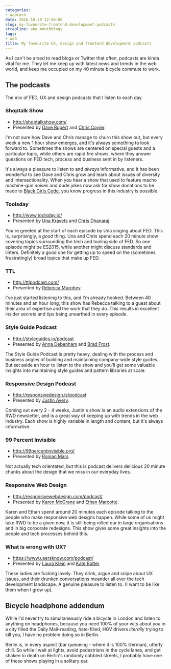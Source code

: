 ```yaml
---
categories:
- webtech
date: 2016-10-29 12:50:00
slug: my-favourite-frontend-development-podcasts
strapline: aka mouthblogs
tags:
- web
title: My favourite UX, design and frontend development podcasts
---
```


As I can't be arsed to read blogs or Twitter that often, podcasts are kinda vital for me. They let me keep up with latest news and trends in the web world, and keep me occupied on my 40 minute bicycle commute to work.

## The podcasts

The mix of FED, UX and design podcasts that I listen to each day.

### Shoptalk Show
- <http://shoptalkshow.com/>
- Presented by [Dave Rupert](https://twitter.com/davatron5000) and [Chris Coyier](https://twitter.com/chriscoyier).

I'm not sure how Dave and Chris manage to churn this show out, but every week a new 1 hour show emerges, and it's always something to look forward to. Sometimes the shows are centered on special guests and a particular topic, while others are rapid fire shows, where they answer questions on FED tech, process and business sent in by listeners.

It's always a pleasure to listen to and _always_ informative, and it has been wonderful to see Dave and Chris grow and learn about issues of diversity and intersectionality. When you hear a show that used to feature macho machine-gun noises and dude jokes now ask for show donations to be made to [Black Girls Code](http://www.blackgirlscode.com/), you know progress in this industry is possible.

### Toolsday
- <http://www.toolsday.io/>
- Presented by [Una Kravets](https://twitter.com/Una) and [Chris Dhanaraj](https://twitter.com/chrisdhanaraj).

You're greeted at the start of each episode by Una singing about FED. This is, surprisingly, a _good_ thing. Una and Chris spend each 20 minute show covering topics surrounding the tech and tooling side of FED. So one episode might be ES2015, while another might discuss standards and linters. Definitely a good one for getting up to speed on the (sometimes frustratingly) broad topics that make up FED.

### TTL
- <http://ttlpodcast.com/>
- Presented by [Rebecca Murphey](https://twitter.com/rmurphey).

I've just started listening to this, and I'm already hooked. Between 40 minutes and an hour long, this show has Rebecca talking to a guest about their area of expertise and the work that they do. This results in excellent insider secrets and tips being unearthed in every episode.

### Style Guide Podcast
- <http://styleguides.io/podcast>
- Presented by [Anna Debenham](https://twitter.com/anna_debenham) and [Brad Frost](https://twitter.com/brad_frost).

The Style Guide Podcast is pretty heavy, dealing with the process and business angles of building and maintaining company-wide style guides. But set aside an hour to listen to the show and you'll get some valuable insights into maintaining style guides and pattern libraries at scale.

### Responsive Design Podcast
- <http://responsivedesign.is/podcast>
- Presented by [Justin Avery](https://twitter.com/justinavery).

Coming out every 2 - 4 weeks, Justin's show is an audio extensions of the RWD newsletter, and is a great way of keeping up with trends in the web industry. Each show is highly variable in length and content, but it's always informative.

### 99 Percent Invisible
- <http://99percentinvisible.org/>
- Presented by [Roman Mars](https://twitter.com/romanmars).

Not actually tech orientated, but this is podcast delivers delicious 20 minute chunks about the design that we miss in our everyday lives.

### Responsive Web Design
- <http://responsivewebdesign.com/podcast/>
- Presented by [Karen McGrane](https://twitter.com/karenmcgrane) and [Ethan Marcotte](https://twitter.com/beep).

Karen and Ethan spend around 20 minutes each episode talking to the people who make responsive web designs happen. While some of us might take RWD to be a given now, it is still being rolled our in large organisations and in big corporate redesigns. This show gives some great insights into the people and tech processes behind this.

### What is wrong with UX?
- <https://www.usersknow.com/podcast/>
- Presented by [Laura Klein](https://twitter.com/lauraklein) and [Kate Rutter](https://twitter.com/katerutter)

These ladies are fucking lovely. They drink, argue and snipe about UX issues, and their drunken conversations meander all over the tech development landscape. A genuine pleasure to listen to. (I want to be like them when I grow up).

## Bicycle headphone addendum

While I'd never try to simultaneously ride a bicycle in London and listen to anything on headphones, because you need 100% of your wits about you in a city filled the Daily Mail-reading, hate-filled, HGV drivers *literally* trying to kill you, I have no problem doing so in Berlin.

Berlin is, in every aspect (bar queueing - where it is 100% German), utterly chill. So while I wait at lights, avoid pedestrians in the cycle lanes, and get shaken to death on Berlin's randomly cobbled streets, I probably have one of these shows playing in a solitary ear.
